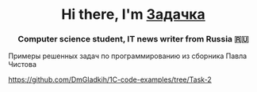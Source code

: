 <h1 align="center">Hi there, I'm <a href="https://github.com/DmGladkih/1C-code-examples.git/" target="_blank">Задачка</a> 

<h3 align="center">Computer science student, IT news writer from Russia 🇷🇺</h3>

Примеры решенных задач по программированию из сборника Павла Чистова

https://github.com/DmGladkih/1C-code-examples/tree/Task-2

